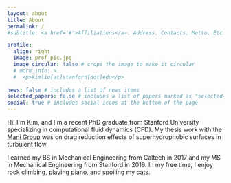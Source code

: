 ```yaml
---
layout: about
title: About
permalink: /
#subtitle: <a href='#'>Affiliations</a>. Address. Contacts. Motto. Etc.

profile:
  align: right
  image: prof_pic.jpg
  image_circular: false # crops the image to make it circular
  # more_info: >
  #  <p>kimliu[at]stanford[dot]edu</p>
        
news: false # includes a list of news items
selected_papers: false # includes a list of papers marked as "selected={true}"
social: true # includes social icons at the bottom of the page
---
```


Hi! I'm Kim, and I'm a recent PhD graduate from Stanford University specializing in computational fluid dynamics (CFD). My thesis work with the [Mani Group](https://manigroup.stanford.edu) was on drag reduction effects of superhydrophobic surfaces in turbulent flow.

<!--I am actively seeking opportunities to apply my expertise in computational physics and data-driven modeling. While my background is in CFD, I'm generally interested in working on all sorts of complex physics problems. For more details on my qualifications and experience, check out my [CV page](https://kimbliu.github.io/cv/).-->

I earned my BS in Mechanical Engineering from Caltech in 2017 and my MS in Mechanical Engineering from Stanford in 2019. In my free time, I enjoy rock climbing, playing piano, and spoiling my cats.
